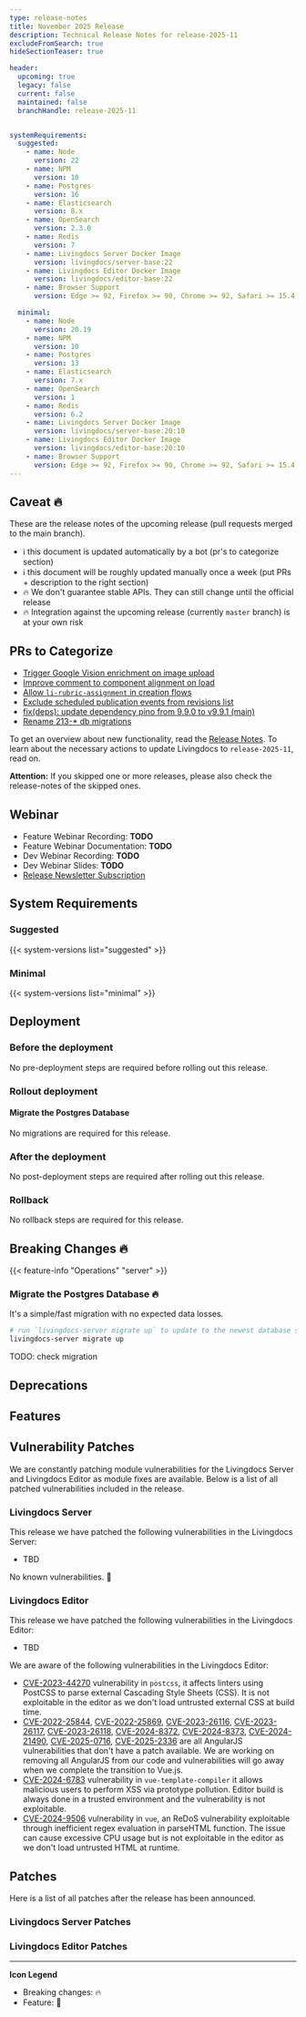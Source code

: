 ```yaml
---
type: release-notes
title: November 2025 Release
description: Technical Release Notes for release-2025-11
excludeFromSearch: true
hideSectionTeaser: true

header:
  upcoming: true
  legacy: false
  current: false
  maintained: false
  branchHandle: release-2025-11


systemRequirements:
  suggested:
    - name: Node
      version: 22
    - name: NPM
      version: 10
    - name: Postgres
      version: 16
    - name: Elasticsearch
      version: 8.x
    - name: OpenSearch
      version: 2.3.0
    - name: Redis
      version: 7
    - name: Livingdocs Server Docker Image
      version: livingdocs/server-base:22
    - name: Livingdocs Editor Docker Image
      version: livingdocs/editor-base:22
    - name: Browser Support
      version: Edge >= 92, Firefox >= 90, Chrome >= 92, Safari >= 15.4, iOS Safari >= 15.4, Opera >= 78

  minimal:
    - name: Node
      version: 20.19
    - name: NPM
      version: 10
    - name: Postgres
      version: 13
    - name: Elasticsearch
      version: 7.x
    - name: OpenSearch
      version: 1
    - name: Redis
      version: 6.2
    - name: Livingdocs Server Docker Image
      version: livingdocs/server-base:20:10
    - name: Livingdocs Editor Docker Image
      version: livingdocs/editor-base:20:10
    - name: Browser Support
      version: Edge >= 92, Firefox >= 90, Chrome >= 92, Safari >= 15.4, iOS Safari >= 15.4, Opera >= 78
---
```


## Caveat :fire:

These are the release notes of the upcoming release (pull requests merged to the main branch).

- :information_source: this document is updated automatically by a bot (pr's to categorize section)
- :information_source: this document will be roughly updated manually once a week (put PRs + description to the right section)
- :fire: We don't guarantee stable APIs. They can still change until the official release
- :fire: Integration against the upcoming release (currently `master` branch) is at your own risk

## PRs to Categorize
- [Trigger Google Vision enrichment on image upload](https://github.com/livingdocsIO/livingdocs-server/pull/8341)
- [Improve comment to component alignment on load](https://github.com/livingdocsIO/livingdocs-editor/pull/10056)
- [Allow `li-rubric-assignment` in creation flows](https://github.com/livingdocsIO/livingdocs-server/pull/8348)
- [Exclude scheduled publication events from revisions list](https://github.com/livingdocsIO/livingdocs-server/pull/8336)
- [fix(deps): update dependency pino from 9.9.0 to v9.9.1 (main)](https://github.com/livingdocsIO/livingdocs-server/pull/8343)
- [Rename 213-* db migrations](https://github.com/livingdocsIO/livingdocs-server/pull/8339)


To get an overview about new functionality, read the [Release Notes](TODO).
To learn about the necessary actions to update Livingdocs to `release-2025-11`, read on.

**Attention:** If you skipped one or more releases, please also check the release-notes of the skipped ones.

## Webinar

- Feature Webinar Recording: **TODO**
- Feature Webinar Documentation: **TODO**
- Dev Webinar Recording: **TODO**
- Dev Webinar Slides: **TODO**
- [Release Newsletter Subscription](https://confirmsubscription.com/h/j/61B064416E79453D)

## System Requirements

### Suggested

{{< system-versions list="suggested" >}}

### Minimal

{{< system-versions list="minimal" >}}

## Deployment

### Before the deployment

No pre-deployment steps are required before rolling out this release.

### Rollout deployment

#### Migrate the Postgres Database

No migrations are required for this release.

### After the deployment

No post-deployment steps are required after rolling out this release.

### Rollback

No rollback steps are required for this release.

## Breaking Changes 🔥

{{< feature-info "Operations" "server" >}}

### Migrate the Postgres Database :fire:

It's a simple/fast migration with no expected data losses.

```sh
# run `livingdocs-server migrate up` to update to the newest database schema
livingdocs-server migrate up
```

TODO: check migration


## Deprecations

## Features



## Vulnerability Patches

We are constantly patching module vulnerabilities for the Livingdocs Server and Livingdocs Editor as module fixes are available. Below is a list of all patched vulnerabilities included in the release.

### Livingdocs Server

This release we have patched the following vulnerabilities in the Livingdocs Server:

- TBD

No known vulnerabilities. :tada:

### Livingdocs Editor

This release we have patched the following vulnerabilities in the Livingdocs Editor:

- TBD

We are aware of the following vulnerabilities in the Livingdocs Editor:

- [CVE-2023-44270](https://github.com/advisories/GHSA-7fh5-64p2-3v2j) vulnerability in `postcss`, it affects linters using PostCSS to parse external Cascading Style Sheets (CSS). It is not exploitable in the editor as we don't load untrusted external CSS at build time.
- [CVE-2022-25844](https://github.com/advisories/GHSA-m2h2-264f-f486), [CVE-2022-25869](https://github.com/advisories/GHSA-prc3-vjfx-vhm9), [CVE-2023-26116](https://github.com/advisories/GHSA-2vrf-hf26-jrp5), [CVE-2023-26117](https://github.com/advisories/GHSA-2qqx-w9hr-q5gx), [CVE-2023-26118](https://github.com/advisories/GHSA-qwqh-hm9m-p5hr), [CVE-2024-8372](https://github.com/advisories/GHSA-m9gf-397r-hwpg), [CVE-2024-8373](https://github.com/advisories/GHSA-mqm9-c95h-x2p6), [CVE-2024-21490](https://github.com/advisories/GHSA-4w4v-5hc9-xrr2), [CVE-2025-0716](https://github.com/advisories/GHSA-j58c-ww9w-pwp5), [CVE-2025-2336](https://github.com/advisories/GHSA-4p4w-6hg8-63wx) are all AngularJS vulnerabilities that don't have a patch available. We are working on removing all AngularJS from our code and vulnerabilities will go away when we complete the transition to Vue.js.
- [CVE-2024-6783](https://github.com/advisories/GHSA-g3ch-rx76-35fx) vulnerability in `vue-template-compiler` it allows malicious users to perform XSS via prototype pollution. Editor build is always done in a trusted environment and the vulnerability is not exploitable.
- [CVE-2024-9506](https://github.com/advisories/GHSA-5j4c-8p2g-v4jx) vulnerability in `vue`, an ReDoS vulnerability exploitable through inefficient regex evaluation in parseHTML function. The issue can cause excessive CPU usage but is not exploitable in the editor as we don't load untrusted HTML at runtime.

## Patches

Here is a list of all patches after the release has been announced.

### Livingdocs Server Patches

### Livingdocs Editor Patches

---

**Icon Legend**

- Breaking changes: :fire:
- Feature: :gift:
